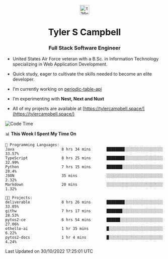 <p align="center">
<a href="https://www.linkedin.com/in/t36campbell" target="blank"><img align="center" src="https://ik.imagekit.io/t36campbell/Portfolio/linkedin.png.original_m8bbGgPh6.png" alt="t36campbell" height="30" width="30" /></a>
</p>
<h1 align="center">Tyler S Campbell</h1>
<h3 align="center">Full Stack Software Engineer</h3>

* United States Air Force veteran with a B.Sc. in Information Technology specializing in Web Application Development. 

* Quick study, eager to cultivate the skills needed to become an elite developer.

* I’m currently working on [periodic-table-api](https://github.com/t36campbell/periodic-table-api)

* I’m experimenting with **Nest, Next and Nuxt**

* All of my projects are available at [https://tylercampbell.space/](https://tylercampbell.space/)

<!--START_SECTION:waka-->
![Code Time](http://img.shields.io/badge/Code%20Time-1%2C958%20hrs%2047%20mins-blue)

📊 **This Week I Spent My Time On** 

```text
💬 Programming Languages: 
Java                     8 hrs 34 mins       ████████░░░░░░░░░░░░░░░░░   33.57% 
TypeScript               8 hrs 25 mins       ████████░░░░░░░░░░░░░░░░░   32.99% 
Python                   7 hrs 15 mins       ███████░░░░░░░░░░░░░░░░░░   28.4% 
JSON                     35 mins             ░░░░░░░░░░░░░░░░░░░░░░░░░   2.32% 
Markdown                 20 mins             ░░░░░░░░░░░░░░░░░░░░░░░░░   1.32%

🐱‍💻 Projects: 
deliverable              8 hrs 26 mins       ████████░░░░░░░░░░░░░░░░░   33.05% 
githw                    7 hrs 17 mins       ███████░░░░░░░░░░░░░░░░░░   28.53% 
pytos2-ce                6 hrs 54 mins       ██████░░░░░░░░░░░░░░░░░░░   27.06% 
othello-ai               1 hr 35 mins        █░░░░░░░░░░░░░░░░░░░░░░░░   6.22% 
pytos2-docs              1 hr 4 mins         █░░░░░░░░░░░░░░░░░░░░░░░░   4.24%

```


 Last Updated on 30/10/2022 17:25:01 UTC
<!--END_SECTION:waka-->

